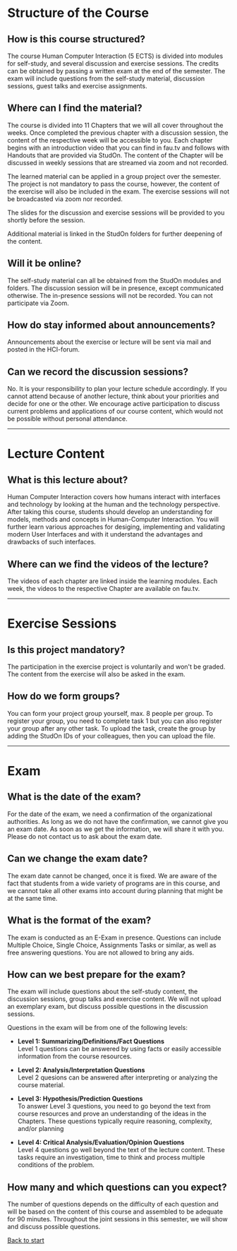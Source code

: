 # Structure of the Course

## How is this course structured?

The course Human Computer Interaction (5 ECTS) is divided into modules for self-study, and several discussion and exercise sessions. The credits can be obtained by passing a written exam at the end of the semester. The exam will include questions from the self-study material, discussion sessions, guest talks and exercise assignments.

## Where can I find the material?

The course is divided into 11 Chapters that we will all cover throughout the weeks. Once completed the previous chapter with a discussion session, the content of the respective week will be accessible to you. Each chapter begins with an introduction video that you can find in fau.tv and follows with Handouts that are provided via StudOn. The content of the Chapter will be discussed in weekly sessions that are streamed via zoom and not recorded.

The learned material can be applied in a group project over the semester. The project is not mandatory to pass the course, however, the content of the exercise will also be included in the exam. The exercise sessions will not be broadcasted via zoom nor recorded.

The slides for the discussion and exercise sessions will be provided to you shortly before the session.

Additional material is linked in the StudOn folders for further deepening of the content.

## Will it be online?

The self-study material can all be obtained from the StudOn modules and folders. The discussion session will be in presence, except communicated otherwise. The in-presence sessions will not be recorded. You can not participate via Zoom.

## How do stay informed about announcements?

Announcements about the exercise or lecture will be sent via mail and posted in the HCI-forum.

## Can we record the discussion sessions?

No. It is your responsibility to plan your lecture schedule accordingly. If you cannot attend because of another lecture, think about your priorities and decide for one or the other. We encourage active participation to discuss current problems and applications of our course content, which would not be possible without personal attendance.

---

# Lecture Content

## What is this lecture about?

Human Computer Interaction covers how humans interact with interfaces and technology by looking at the human and the technology perspective. After taking this course, students should develop an understanding for models, methods and concepts in Human-Computer Interaction. You will further learn various approaches for desiging, implementing and validating modern User Interfaces and with it understand the advantages and drawbacks of such interfaces.

## Where can we find the videos of the lecture?

The videos of each chapter are linked inside the learning modules. Each week, the videos to the respective Chapter are available on fau.tv.

---

# Exercise Sessions

## Is this project mandatory?

The participation in the exercise project is voluntarily and won't be graded. The content from the exercise will also be asked in the exam.

## How do we form groups?

You can form your project group yourself, max. 8 people per group. To register your group, you need to complete task 1 but you can also register your group after any other task. To upload the task, create the group by adding the StudOn IDs of your colleagues, then you can upload the file.

---

# Exam

## What is the date of the exam?

For the date of the exam, we need a confirmation of the organizational authorities. As long as we do not have the confirmation, we cannot give you an exam date. As soon as we get the information, we will share it with you. Please do not contact us to ask about the exam date.

## Can we change the exam date?

The exam date cannot be changed, once it is fixed. We are aware of the fact that students from a wide variety of programs are in this course, and we cannot take all other exams into account during planning that might be at the same time.

## What is the format of the exam?

The exam is conducted as an E-Exam in presence. Questions can include Multiple Choice, Single Choice, Assignments Tasks or similar, as well as free answering questions. You are not allowed to bring any aids.

## How can we best prepare for the exam?

The exam will include questions about the self-study content, the discussion sessions, group talks and exercise content. We will not upload an exemplary exam, but discuss possible questions in the discussion sessions.

Questions in the exam will be from one of the following levels:

- **Level 1: Summarizing/Definitions/Fact Questions**  
  Level 1 questions can be answered by using facts or easily accessible information from the course resources.

- **Level 2: Analysis/Interpretation Questions**  
  Level 2 quesions can be answered after interpreting or analyzing the course material.

- **Level 3: Hypothesis/Prediction Questions**  
  To answer Level 3 questions, you need to go beyond the text from course resources and prove an understanding of the ideas in the Chapters. These questions typically require reasoning, complexity, and/or planning

- **Level 4: Critical Analysis/Evaluation/Opinion Questions**  
  Level 4 questions go well beyond the text of the lecture content. These tasks require an investigation, time to think and process multiple conditions of the problem.

## How many and which questions can you expect?

The number of questions depends on the difficulty of each question and will be based on the content of this course and assembled to be adequate for 90 minutes. Throughout the joint sessions in this semester, we will show and discuss possible questions.


[Back to start](/README.md)